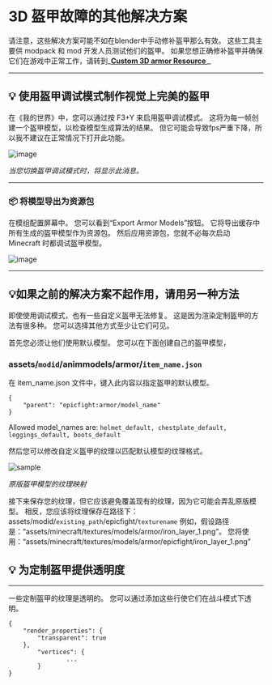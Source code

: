 # 3D 盔甲故障的其他解决方案
请注意，这些解决方案可能不如在blender中手动修补盔甲那么有效。 这些工具主要供 modpack 和 mod 开发人员测试他们的盔甲。 如果您想正确修补盔甲并确保它们在游戏中正常工作，请转到_**[Custom 3D armor Resource ](armor/page1)**_


***
## **💡 使用盔甲调试模式制作视觉上完美的盔甲**

在《我的世界》中，您可以通过按 F3+Y 来启用盔甲调试模式。 这将为每一帧创建一个盔甲模型，以检查模型生成算法的结果。 但它可能会导致fps严重下降，所以我不建议在正常情况下打开此功能。

![image](https://user-images.githubusercontent.com/79469058/168334604-6542eff4-c77e-4ef2-a71a-79ddeef91a9a.png)

_当您切换盔甲调试模式时，将显示此消息。_
***
### **📦 将模型导出为资源包**

在模组配置屏幕中。 您可以看到“Export Armor Models”按钮。 它将导出缓存中所有生成的盔甲模型作为资源包。 然后应用资源包，您就不必每次启动 Minecraft 时都调试盔甲模型。

![image](https://user-images.githubusercontent.com/79469058/168339170-1965ad10-eb2a-4ab4-919e-3f5d5b0480fd.png)
***
## **💡如果之前的解决方案不起作用，请用另一种方法**


即使使用调试模式，也有一些自定义盔甲无法修复。 这是因为渲染定制盔甲的方法有很多种。 您可以选择其他方式至少让它们可见。

首先您必须让他们使用默认模型。 您可以在下面创建自己的盔甲模型，

### assets/`modid`/animmodels/armor/`item_name.json`

在 item_name.json 文件中，键入此内容以指定盔甲的默认模型。

```
{
    "parent": "epicfight:armor/model_name"
}
```
Allowed model_names are: `helmet_default, chestplate_default, leggings_default, boots_default`

然后您可以修改自定义盔甲的纹理以匹配默认模型的纹理格式。

![sample](https://user-images.githubusercontent.com/79469058/168444508-f1fb4ebe-5949-40ca-9015-7e920f1e6508.png)

_原版盔甲模型的纹理映射_

接下来保存您的纹理，但它应该避免覆盖现有的纹理，因为它可能会弄乱原版模型。 相反，您应该将纹理保存在路径下：assets/modid/`existing_path`/epicfight/`texturename` 例如，假设路径是：“assets/minecraft/textures/models/armor/iron_layer_1.png”。 您将使用：“assets/minecraft/textures/models/armor/epicfight/iron_layer_1.png”

## **💡 为定制盔甲提供透明度**
***

一些定制盔甲的纹理是透明的。 您可以通过添加这些行使它们在战斗模式下透明。

```
{
    "render_properties": {
        "transparent": true
    },
        "vertices": {
                ...
        }
}
```